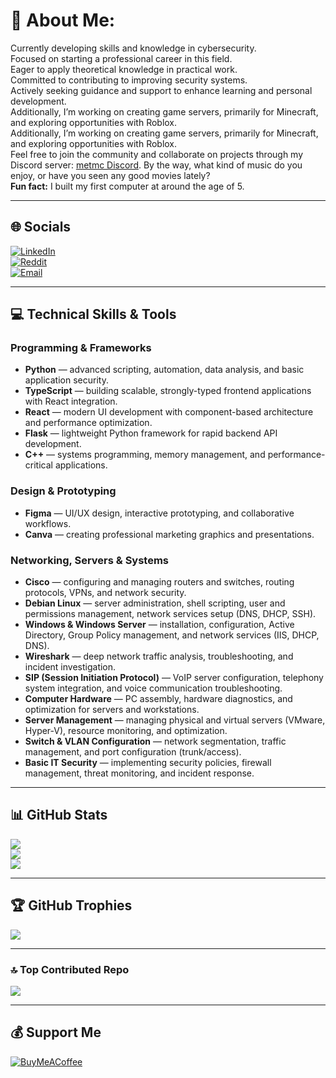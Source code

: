 # 💫 About Me:
Currently developing skills and knowledge in cybersecurity.  
Focused on starting a professional career in this field.  
Eager to apply theoretical knowledge in practical work.  
Committed to contributing to improving security systems.  
Actively seeking guidance and support to enhance learning and personal development.  
Additionally, I’m working on creating game servers, primarily for Minecraft, and exploring opportunities with Roblox.  
Additionally, I’m working on creating game servers, primarily for Minecraft, and exploring opportunities with Roblox.  
Feel free to join the community and collaborate on projects through my Discord server: [metmc Discord](https://discord.com/invite/metmc).
By the way, what kind of music do you enjoy, or have you seen any good movies lately?  
**Fun fact:** I built my first computer at around the age of 5.

---

## 🌐 Socials
[![LinkedIn](https://img.shields.io/badge/LinkedIn-%230077B5.svg?logo=linkedin&logoColor=white)](https://linkedin.com/in/Jakuba23)  
[![Reddit](https://img.shields.io/badge/Reddit-%23FF4500.svg?logo=reddit&logoColor=white)](https://reddit.com/user/JaKuba23)  
[![Email](https://img.shields.io/badge/Email-D14836?logo=gmail&logoColor=white)](mailto:mazjakub23@gmail.com)

---

## 💻 Technical Skills & Tools

### Programming & Frameworks  
- **Python** — advanced scripting, automation, data analysis, and basic application security.  
- **TypeScript** — building scalable, strongly-typed frontend applications with React integration.  
- **React** — modern UI development with component-based architecture and performance optimization.  
- **Flask** — lightweight Python framework for rapid backend API development.  
- **C++** — systems programming, memory management, and performance-critical applications.

### Design & Prototyping  
- **Figma** — UI/UX design, interactive prototyping, and collaborative workflows.  
- **Canva** — creating professional marketing graphics and presentations.

### Networking, Servers & Systems  
- **Cisco** — configuring and managing routers and switches, routing protocols, VPNs, and network security.  
- **Debian Linux** — server administration, shell scripting, user and permissions management, network services setup (DNS, DHCP, SSH).  
- **Windows & Windows Server** — installation, configuration, Active Directory, Group Policy management, and network services (IIS, DHCP, DNS).  
- **Wireshark** — deep network traffic analysis, troubleshooting, and incident investigation.  
- **SIP (Session Initiation Protocol)** — VoIP server configuration, telephony system integration, and voice communication troubleshooting.  
- **Computer Hardware** — PC assembly, hardware diagnostics, and optimization for servers and workstations.  
- **Server Management** — managing physical and virtual servers (VMware, Hyper-V), resource monitoring, and optimization.  
- **Switch & VLAN Configuration** — network segmentation, traffic management, and port configuration (trunk/access).  
- **Basic IT Security** — implementing security policies, firewall management, threat monitoring, and incident response.

---

## 📊 GitHub Stats

![](https://github-readme-stats.vercel.app/api?username=JaKuba23&theme=vue-dark&hide_border=true&include_all_commits=true&count_private=true)  
![](https://nirzak-streak-stats.vercel.app/?user=JaKuba23&theme=vue-dark&hide_border=true)  
![](https://github-readme-stats.vercel.app/api/top-langs/?username=JaKuba23&theme=vue-dark&hide_border=true&include_all_commits=true&count_private=true&layout=compact)

---

## 🏆 GitHub Trophies

![](https://github-profile-trophy.vercel.app/?username=JaKuba23&theme=vue-dark&no-frame=true&no-bg=false&margin-w=4)

---

### 🔝 Top Contributed Repo

![](https://github-contributor-stats.vercel.app/api?username=JaKuba23&limit=5&theme=vue-dark&combine_all_yearly_contributions=true)

---

## 💰 Support Me

[![BuyMeACoffee](https://img.shields.io/badge/Buy%20Me%20a%20Coffee-ffdd00?style=for-the-badge&logo=buy-me-a-coffee&logoColor=black)](https://buymeacoffee.com/JaKuba23)
